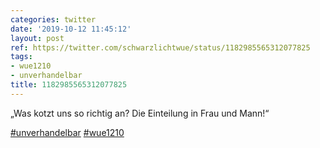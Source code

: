```yaml
---
categories: twitter
date: '2019-10-12 11:45:12'
layout: post
ref: https://twitter.com/schwarzlichtwue/status/1182985565312077825
tags:
- wue1210
- unverhandelbar
title: 1182985565312077825
---
```

„Was kotzt uns so richtig an? Die Einteilung in Frau und Mann!“

[#unverhandelbar](/t/unverhandelbar) [#wue1210](/t/wue1210) 